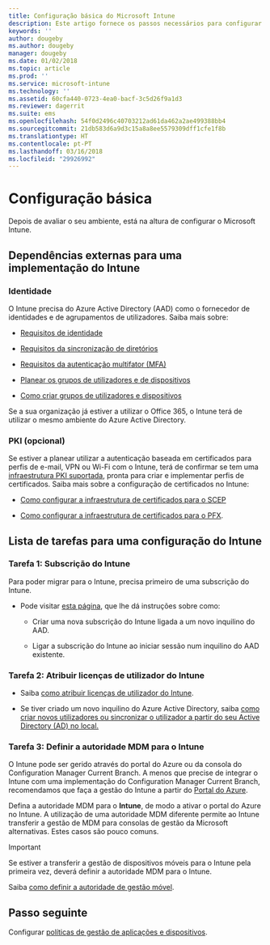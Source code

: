```yaml
---
title: Configuração básica do Microsoft Intune
description: Este artigo fornece os passos necessários para configurar o Microsoft Intune.
keywords: ''
author: dougeby
ms.author: dougeby
manager: dougeby
ms.date: 01/02/2018
ms.topic: article
ms.prod: ''
ms.service: microsoft-intune
ms.technology: ''
ms.assetid: 60cfa440-0723-4ea0-bacf-3c5d26f9a1d3
ms.reviewer: dagerrit
ms.suite: ems
ms.openlocfilehash: 54f0d2496c40703212ad61da462a2ae499388bb4
ms.sourcegitcommit: 21db583d6a9d3c15a8a8ee5579309dff1cfe1f8b
ms.translationtype: HT
ms.contentlocale: pt-PT
ms.lasthandoff: 03/16/2018
ms.locfileid: "29926992"
---
```

# <a name="basic-setup"></a>Configuração básica

Depois de avaliar o seu ambiente, está na altura de configurar o Microsoft Intune.

## <a name="external-dependencies-for-an-intune-deployment"></a>Dependências externas para uma implementação do Intune

### <a name="identity"></a>Identidade

O Intune precisa do Azure Active Directory (AAD) como o fornecedor de identidades e de agrupamentos de utilizadores. Saiba mais sobre:

-  [Requisitos de identidade](https://docs.microsoft.com/active-directory/active-directory-hybrid-identity-design-considerations-overview#design-considerations-overview)

-   [Requisitos da sincronização de diretórios](https://docs.microsoft.com/active-directory/active-directory-hybrid-identity-design-considerations-directory-sync-requirements)

-   [Requisitos da autenticação multifator (MFA)](https://docs.microsoft.com/active-directory/active-directory-hybrid-identity-design-considerations-multifactor-auth-requirements)

-   [Planear os grupos de utilizadores e de dispositivos](users-add.md)

-   [Como criar grupos de utilizadores e dispositivos](groups-get-started.md)

Se a sua organização já estiver a utilizar o Office 365, o Intune terá de utilizar o mesmo ambiente do Azure Active Directory.

### <a name="pki-optional"></a>PKI (opcional)

Se estiver a planear utilizar a autenticação baseada em certificados para perfis de e-mail, VPN ou Wi-Fi com o Intune, terá de confirmar se tem uma [infraestrutura PKI suportada](certificates-configure.md), pronta para criar e implementar perfis de certificados. Saiba mais sobre a configuração de certificados no Intune:

-   [Como configurar a infraestrutura de certificados para o SCEP](/intune/certificates-scep-configure)

-   [Como configurar a infraestrutura de certificados para o PFX](/intune/certficates-pfx-configure).


## <a name="task-list-for-an-intune-setup"></a>Lista de tarefas para uma configuração do Intune

### <a name="task-1-intune-subscription"></a>Tarefa 1: Subscrição do Intune

Para poder migrar para o Intune, precisa primeiro de uma subscrição do Intune.

-   Pode visitar [esta página](https://portal.office.com/Signup/Signup.aspx?OfferId=40BE278A-DFD1-470a-9EF7-9F2596EA7FF9&dl=INTUNE_A&ali=1#0), que lhe dá instruções sobre como:

    -   Criar uma nova subscrição do Intune ligada a um novo inquilino do AAD.

    -   Ligar a subscrição do Intune ao iniciar sessão num inquilino do AAD existente.

### <a name="task-2-assign-intune-user-licenses"></a>Tarefa 2: Atribuir licenças de utilizador do Intune

-   Saiba [como atribuir licenças de utilizador do Intune](licenses-assign.md).

-   Se tiver criado um novo inquilino do Azure Active Directory, saiba [como criar novos utilizadores ou sincronizar o utilizador a partir do seu Active Directory (AD) no local.](https://docs.microsoft.com/azure/active-directory/connect/active-directory-aadconnect)

### <a name="task-3-set-your-mdm-authority-to-intune"></a>Tarefa 3: Definir a autoridade MDM para o Intune

O Intune pode ser gerido através do portal do Azure ou da consola do Configuration Manager Current Branch. A menos que precise de integrar o Intune com uma implementação do Configuration Manager Current Branch, recomendamos que faça a gestão do Intune a partir do [Portal do Azure](https://portal.azure.com).

Defina a autoridade MDM para o **Intune**, de modo a ativar o portal do Azure no Intune. A utilização de uma autoridade MDM diferente permite ao Intune transferir a gestão de MDM para consolas de gestão da Microsoft alternativas. Estes casos são pouco comuns.

> [!IMPORTANT]
> Se estiver a transferir a gestão de dispositivos móveis para o Intune pela primeira vez, deverá definir a autoridade MDM para o Intune.

Saiba [como definir a autoridade de gestão móvel](mdm-authority-set.md).

## <a name="next-step"></a>Passo seguinte

Configurar [políticas de gestão de aplicações e dispositivos](migration-guide-configure-policies.md).
